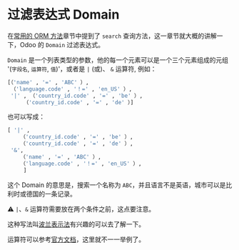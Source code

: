 # 过滤表达式 Domain

在[常用的 ORM 方法](/Chapter-4/Common-ORM-methods.md)章节中提到了 `search` 查询方法，这一章节就大概的讲解一下，Odoo 的 `Domain` 过滤表达式。  

`Domain` 是一个列表类型的参数，他的每一个元素可以是一个三个元素组成的元组 '(`字段名`, `运算符`, `值`)'，或者是 `|` (或)、 `&` 运算符, 例如：  

```python
[（'name' , '=' , 'ABC' ）, 
 （'language.code' , '！=' , 'en_US' ）, 
 '|' , （'country_id.code' , '=' , 'be' ）, 
     （'country_id.code' , '=' , 'de' ）]
```
也可以写成：


```python
[ '|' ,
    （'country_id.code' , '=' , 'be' ）, 
    （'country_id.code' , '=' , 'de' ）,
 '&',
    （'name' , '=' , 'ABC' ）, 
    （'language.code' , '！=' , 'en_US' ）, 
     ]
```

这个 Domain 的意思是，搜索一个名称为 `ABC`，并且语言不是英语，城市可以是比利时或德国的一条记录。  

⚠️ `|`、`&` 运算符需要放在两个条件之前，这点要注意。  
  
这种写法叫[波兰表示法](https://zh.wikipedia.org/wiki/%E6%B3%A2%E5%85%B0%E8%A1%A8%E7%A4%BA%E6%B3%95)有兴趣的可以去了解一下。  

运算符可以参考[官方文档](https://www.odoo.com/documentation/12.0/reference/orm.html#domains)，这里就不一一举例了。


